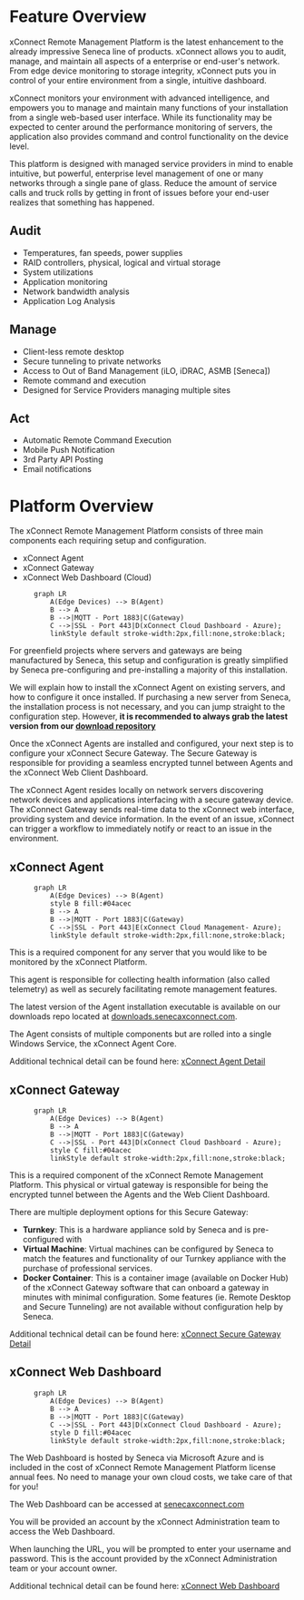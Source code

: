 # Feature Overview

xConnect Remote Management Platform is the latest enhancement to the already impressive Seneca line of products. xConnect allows you to audit, manage, and maintain all aspects of a enterprise or end-user's network. From edge device monitoring to storage integrity, xConnect puts you in control of your entire environment from a single, intuitive dashboard.

xConnect monitors your environment with advanced intelligence, and empowers you to manage and maintain many functions of your installation from a single web-based user interface. While its functionality may be expected to center around the performance monitoring of servers, the application also provides command and control functionality on the device level.

This platform is designed with managed service providers in mind to enable intuitive, but powerful, enterprise level management of one or many networks through a single pane of glass. Reduce the amount of service calls and truck rolls by getting in front of issues before your end-user realizes that something has happened.

## Audit

- Temperatures, fan speeds, power supplies
- RAID controllers, physical, logical and virtual storage
- System utilizations
- Application monitoring
- Network bandwidth analysis
- Application Log Analysis

## Manage

- Client-less remote desktop
- Secure tunneling to private networks
- Access to Out of Band Management (iLO, iDRAC, ASMB [Seneca])
- Remote command and execution
- Designed for Service Providers managing multiple sites

## Act

- Automatic Remote Command Execution
- Mobile Push Notification
- 3rd Party API Posting
- Email notifications

# Platform Overview

The xConnect Remote Management Platform consists of three main components each requiring
setup and configuration. 

- xConnect Agent
- xConnect Gateway
- xConnect Web Dashboard (Cloud)

```mermaid
      graph LR
          A(Edge Devices) --> B(Agent)
          B --> A
          B -->|MQTT - Port 1883|C(Gateway)
          C -->|SSL - Port 443|D(xConnect Cloud Dashboard - Azure);
          linkStyle default stroke-width:2px,fill:none,stroke:black;
```

For greenfield projects where servers and gateways are being 
manufactured by Seneca, this setup and configuration is greatly simplified by Seneca pre-configuring and
pre-installing a majority of this installation.

We will explain how to install the xConnect Agent on existing servers, and how to
configure it once installed. If purchasing a new server from Seneca, the installation process is not
necessary, and you can jump straight to the configuration step. 
However, **it is recommended to always grab the latest version from our [download repository](https://downloads.senecaxconnect.com)**

Once the xConnect Agents are installed and configured, your next step is to configure
your xConnect Secure Gateway. The Secure Gateway is responsible for providing a seamless
encrypted tunnel between Agents and the xConnect Web Client Dashboard.

The xConnect Agent resides locally on network servers discovering network devices and
applications interfacing with a secure gateway device. The xConnect Gateway sends real-time
data to the xConnect web interface, providing system and device information. In the event of an
issue, xConnect can trigger a workflow to immediately notify or react to an issue in the
environment.

## xConnect Agent

```mermaid
      graph LR
          A(Edge Devices) --> B(Agent)
          style B fill:#04acec
          B --> A
          B -->|MQTT - Port 1883|C(Gateway)
          C -->|SSL - Port 443|E(xConnect Cloud Management- Azure);
          linkStyle default stroke-width:2px,fill:none,stroke:black;
```

This is a required component for any server that you would like to be monitored by the xConnect Platform. 

This agent is responsible for collecting health information (also 
called telemetry) as well as securely facilitating remote management features.

The latest version of the Agent installation executable is available on our downloads repo 
located at [downloads.senecaxconnect.com](http://downloads.senecaxconnect.com).

The Agent consists of multiple components but are rolled into a single Windows Service, the xConnect Agent Core.

Additional technical detail can be found here: [xConnect Agent Detail](/xconnect_docs/Agent_Overview) 

## xConnect Gateway

```mermaid
      graph LR
          A(Edge Devices) --> B(Agent)
          B --> A
          B -->|MQTT - Port 1883|C(Gateway)
          C -->|SSL - Port 443|D(xConnect Cloud Dashboard - Azure);
          style C fill:#04acec
          linkStyle default stroke-width:2px,fill:none,stroke:black;
```

This is a required component of the xConnect Remote Management Platform. This physical or
virtual gateway is responsible for being the encrypted tunnel between the Agents and the
Web Client Dashboard.

There are multiple deployment options for this Secure Gateway:

- **Turnkey**: This is a hardware appliance sold by Seneca and is pre-configured with 
- **Virtual Machine**: Virtual machines can be configured by Seneca to match the features and functionality of our Turnkey appliance 
with the purchase of professional services. 
- **Docker Container**: This is a container image (available on Docker Hub) of the xConnect Gateway software that can 
onboard a gateway in minutes with minimal configuration. Some features (ie. Remote Desktop and Secure Tunneling) are not available
without configuration help by Seneca.

Additional technical detail can be found here: [xConnect Secure Gateway Detail](/xconnect_docs/Gateway_Overview)

## xConnect Web Dashboard

```mermaid
      graph LR
          A(Edge Devices) --> B(Agent)
          B --> A
          B -->|MQTT - Port 1883|C(Gateway)
          C -->|SSL - Port 443|D(xConnect Cloud Dashboard - Azure);
          style D fill:#04acec
          linkStyle default stroke-width:2px,fill:none,stroke:black;
```

The Web Dashboard is hosted by Seneca via Microsoft Azure and is included in the cost of
xConnect Remote Management Platform license annual fees. No need to manage your own
cloud costs, we take care of that for you!

The Web Dashboard can be accessed at [senecaxconnect.com](https://senecaxconnect.com)

You will be provided an account by the xConnect
Administration team to access the Web Dashboard.

When launching the URL, you will be prompted to enter your username and password. This is
the account provided by the xConnect Administration team or your account owner. 

Additional technical detail can be found here: [xConnect Web Dashboard](/xconnect_docs/Dashboard_Overview)